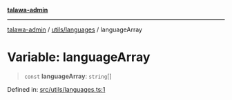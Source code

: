 [**talawa-admin**](../../../README.md)

***

[talawa-admin](../../../modules.md) / [utils/languages](../README.md) / languageArray

# Variable: languageArray

> `const` **languageArray**: `string`[]

Defined in: [src/utils/languages.ts:1](https://github.com/bint-Eve/talawa-admin/blob/16ddeb98e6868a55bca282e700a8f4212d222c01/src/utils/languages.ts#L1)
